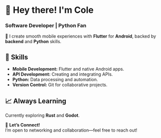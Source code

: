# 👋 Hey there! I'm Cole

### Software Developer | Python Fan

🌟 I create smooth mobile experiences with **Flutter** for **Android**, backed by **backend** and **Python** skills.

## 🔧 Skills
- **Mobile Development:** Flutter and native Android apps.
- **API Development:** Creating and integrating APIs.
- **Python:** Data processing and automation.
- **Version Control:** Git for collaborative projects.

## 📈 Always Learning
Currently exploring **Rust** and **Godot**.

🔗 **Let’s Connect!**  
I’m open to networking and collaboration—feel free to reach out!
